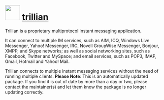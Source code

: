 ﻿# <img src="https://cdn.rawgit.com/mkevenaar/chocolatey-packages/master/icons/trillian.png" width="48" height="48"/> [trillian](https://chocolatey.org/packages/trillian)

Trillian is a proprietary multiprotocol instant messaging application.

It can connect to multiple IM services, such as AIM, ICQ, Windows Live Messenger, Yahoo! Messenger, IRC, Novell GroupWise Messenger, Bonjour, XMPP, and Skype networks; as well as social networking sites, such as Facebook, Twitter and MySpace; and email services, such as POP3, IMAP, Gmail, Hotmail and Yahoo! Mail.

Trillian connects to multiple instant messaging services without the need of running multiple clients.
**Please Note**: This is an automatically updated package. If you find it is
out of date by more than a day or two, please contact the maintainer(s) and
let them know the package is no longer updating correctly.

